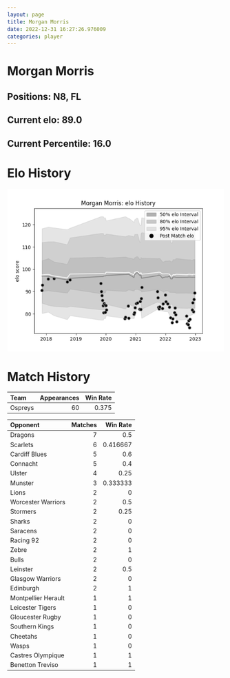 ```yaml
---  
layout: page  
title: Morgan Morris  
date: 2022-12-31 16:27:26.976009  
categories: player  
---
```

# Morgan Morris

## Positions: N8, FL

## Current elo: 89.0

## Current Percentile: 16.0

# Elo History


![elo history](history_MorganMorris.png)
# Match History


| Team    |   Appearances |   Win Rate |
|:--------|--------------:|-----------:|
| Ospreys |            60 |      0.375 |

| Opponent            |   Matches |   Win Rate |
|:--------------------|----------:|-----------:|
| Dragons             |         7 |   0.5      |
| Scarlets            |         6 |   0.416667 |
| Cardiff Blues       |         5 |   0.6      |
| Connacht            |         5 |   0.4      |
| Ulster              |         4 |   0.25     |
| Munster             |         3 |   0.333333 |
| Lions               |         2 |   0        |
| Worcester Warriors  |         2 |   0.5      |
| Stormers            |         2 |   0.25     |
| Sharks              |         2 |   0        |
| Saracens            |         2 |   0        |
| Racing 92           |         2 |   0        |
| Zebre               |         2 |   1        |
| Bulls               |         2 |   0        |
| Leinster            |         2 |   0.5      |
| Glasgow Warriors    |         2 |   0        |
| Edinburgh           |         2 |   1        |
| Montpellier Herault |         1 |   1        |
| Leicester Tigers    |         1 |   0        |
| Gloucester Rugby    |         1 |   0        |
| Southern Kings      |         1 |   0        |
| Cheetahs            |         1 |   0        |
| Wasps               |         1 |   0        |
| Castres Olympique   |         1 |   1        |
| Benetton Treviso    |         1 |   1        |